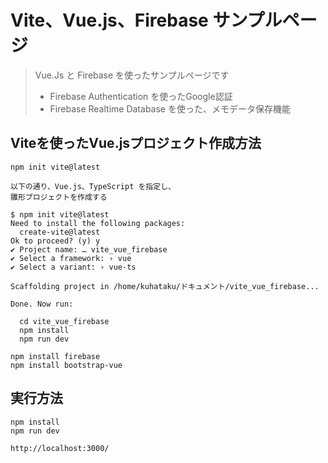 # Vite、Vue.js、Firebase サンプルページ

> Vue.Js と Firebase を使ったサンプルページです
> - Firebase Authentication を使ったGoogle認証
> - Firebase Realtime Database を使った、メモデータ保存機能

## Viteを使ったVue.jsプロジェクト作成方法

```
npm init vite@latest

以下の通り、Vue.js、TypeScript を指定し、
雛形プロジェクトを作成する

$ npm init vite@latest
Need to install the following packages:
  create-vite@latest
Ok to proceed? (y) y
✔ Project name: … vite_vue_firebase
✔ Select a framework: › vue
✔ Select a variant: › vue-ts

Scaffolding project in /home/kuhataku/ドキュメント/vite_vue_firebase...

Done. Now run:

  cd vite_vue_firebase
  npm install
  npm run dev

npm install firebase
npm install bootstrap-vue
```

## 実行方法

```
npm install
npm run dev

http://localhost:3000/
```


